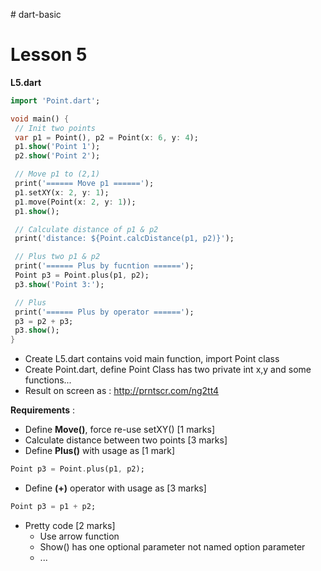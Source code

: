﻿﻿# dart-basic

# Lesson 5
**L5.dart** 
 ```dart
import 'Point.dart';

void main() {
  // Init two points
  var p1 = Point(), p2 = Point(x: 6, y: 4);
  p1.show('Point 1');
  p2.show('Point 2');

  // Move p1 to (2,1)
  print('====== Move p1 ======');
  p1.setXY(x: 2, y: 1);
  p1.move(Point(x: 2, y: 1));
  p1.show();

  // Calculate distance of p1 & p2
  print('distance: ${Point.calcDistance(p1, p2)}');

  // Plus two p1 & p2
  print('====== Plus by fucntion ======');
  Point p3 = Point.plus(p1, p2);
  p3.show('Point 3:');

  // Plus
  print('====== Plus by operator ======');
  p3 = p2 + p3;
  p3.show();
}
 ```
* Create L5.dart contains void main function, import Point class
* Create Point.dart, define Point Class has two private int x,y and some functions...
* Result on screen as : http://prntscr.com/ng2tt4
  
**Requirements** : 
-  Define **Move()**, force re-use setXY() [1 marks]
-  Calculate distance between two points [3 marks]
-  Define **Plus()** with usage as [1 mark]
 ```dart
 Point p3 = Point.plus(p1, p2);
 ```
 -  Define **(+)** operator with usage as [3 marks]
 ```dart
 Point p3 = p1 + p2;
 ``` 
- Pretty code [2 marks]
  - Use arrow function
  - Show() has one optional parameter not named option parameter
  - ...

  
